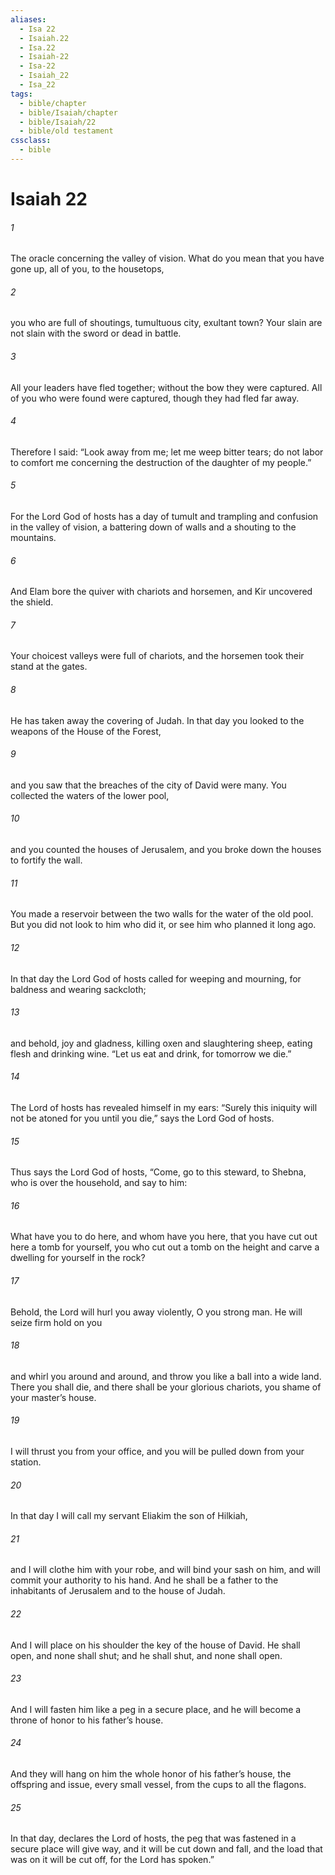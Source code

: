 ```yaml
---
aliases:
  - Isa 22
  - Isaiah.22
  - Isa.22
  - Isaiah-22
  - Isa-22
  - Isaiah_22
  - Isa_22
tags:
  - bible/chapter
  - bible/Isaiah/chapter
  - bible/Isaiah/22
  - bible/old testament
cssclass:
  - bible
---
```


# Isaiah 22

###### 1
The oracle concerning the valley of vision. What do you mean that you have gone up, all of you, to the housetops,
###### 2
you who are full of shoutings, tumultuous city, exultant town? Your slain are not slain with the sword or dead in battle.
###### 3
All your leaders have fled together; without the bow they were captured. All of you who were found were captured, though they had fled far away.
###### 4
Therefore I said: “Look away from me;   let me weep bitter tears; do not labor to comfort me concerning the destruction of the daughter of my people.”
###### 5
For the Lord God of hosts has a day of tumult and trampling and confusion in the valley of vision, a battering down of walls and a shouting to the mountains.
###### 6
And Elam bore the quiver with chariots and horsemen, and Kir uncovered the shield.
###### 7
Your choicest valleys were full of chariots, and the horsemen took their stand at the gates.
###### 8
He has taken away the covering of Judah. In that day you looked to the weapons of the House of the Forest,
###### 9
and you saw that the breaches of the city of David were many. You collected the waters of the lower pool,
###### 10
and you counted the houses of Jerusalem, and you broke down the houses to fortify the wall.
###### 11
You made a reservoir between the two walls for the water of the old pool. But you did not look to him who did it, or see him who planned it long ago.
###### 12
In that day the Lord God of hosts called for weeping and mourning, for baldness and wearing sackcloth;
###### 13
and behold, joy and gladness, killing oxen and slaughtering sheep, eating flesh and drinking wine.   “Let us eat and drink, for tomorrow we die.”
###### 14
The Lord of hosts has revealed himself in my ears: “Surely this iniquity will not be atoned for you until you die,” says the Lord God of hosts.
###### 15
Thus says the Lord God of hosts, “Come, go to this steward, to Shebna, who is over the household, and say to him:
###### 16
What have you to do here, and whom have you here, that you have cut out here a tomb for yourself, you who cut out a tomb on the height and carve a dwelling for yourself in the rock?
###### 17
Behold, the Lord will hurl you away violently, O you strong man. He will seize firm hold on you
###### 18
and whirl you around and around, and throw you like a ball into a wide land. There you shall die, and there shall be your glorious chariots, you shame of your master’s house.
###### 19
I will thrust you from your office, and you will be pulled down from your station.
###### 20
In that day I will call my servant Eliakim the son of Hilkiah,
###### 21
and I will clothe him with your robe, and will bind your sash on him, and will commit your authority to his hand. And he shall be a father to the inhabitants of Jerusalem and to the house of Judah.
###### 22
And I will place on his shoulder the key of the house of David. He shall open, and none shall shut; and he shall shut, and none shall open.
###### 23
And I will fasten him like a peg in a secure place, and he will become a throne of honor to his father’s house.
###### 24
And they will hang on him the whole honor of his father’s house, the offspring and issue, every small vessel, from the cups to all the flagons.
###### 25
In that day, declares the Lord of hosts, the peg that was fastened in a secure place will give way, and it will be cut down and fall, and the load that was on it will be cut off, for the Lord has spoken.”


